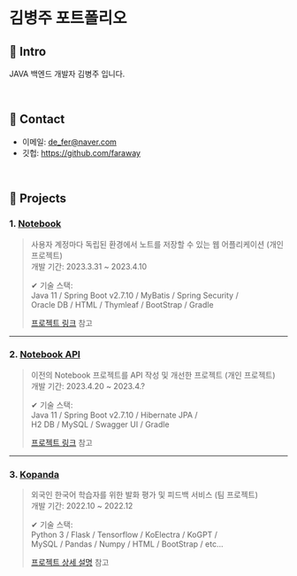 # 김병주 포트폴리오

## :pushpin: Intro
JAVA 백엔드 개발자 김병주 입니다.

</br>

## :pushpin: Contact
- 이메일: de_fer@naver.com
- 깃헙: https://github.com/faraway

</br>

## :pushpin: Projects
### 1. [Notebook](https://github.com/INGPlay/SpringMVC_Practice)
>사용자 계정마다 독립된 환경에서 노트를 저장할 수 있는 웹 어플리케이션 (개인 프로젝트)  
>개발 기간: 2023.3.31 ~ 2023.4.10  
>  
>✔ 기술 스택:  
>Java 11 / Spring Boot v2.7.10 / MyBatis / Spring Security /  
>Oracle DB / HTML / Thymleaf / BootStrap / Gradle
>  
>[프로젝트 링크](https://github.com/INGPlay/SpringMVC_Practice) 참고

---

### 2. [Notebook API](https://github.com/INGPlay/Spring_API_JPA_example)
>이전의 Notebook 프로젝트를 API 작성 및 개선한 프로젝트 (개인 프로젝트)  
>개발 기간: 2023.4.20 ~ 2023.4.? 
>  
>✔ 기술 스택:  
>Java 11 / Spring Boot v2.7.10 / Hibernate JPA /  
>H2 DB / MySQL / Swagger UI / Gradle
>  
>[프로젝트 링크](https://github.com/INGPlay/Spring_API_JPA_example) 참고

---

### 3. [Kopanda]()
>외국인 한국어 학습자를 위한 발화 평가 및 피드백 서비스  (팀 프로젝트)  
>개발 기간: 2022.10 ~ 2022.12
>  
>✔ 기술 스택:  
>Python 3 / Flask / Tensorflow / KoElectra / KoGPT /  
>MySQL / Pandas / Numpy / HTML / BootStrap / etc...
>  
>[프로젝트 상세 설명]() 참고